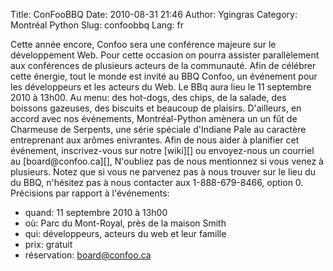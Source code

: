 Title: ConFooBBQ
Date: 2010-08-31 21:46
Author: Ygingras
Category: Montréal Python
Slug: confoobbq
Lang: fr

<div>
Cette année encore, Confoo sera une conférence majeure sur le
développement Web. Pour cette occasion on pourra assister parallèlement
aux conférences de plusieurs acteurs de la communauté. Afin de célébrer
cette énergie, tout le monde est invité au BBQ Confoo, un événement pour
les développeurs et les acteurs du Web. Le BBq aura lieu le 11 septembre
2010 à 13h00. Au menu: des hot-dogs, des chips, de la salade, des
boissons gazeuses, des biscuits et beaucoup de plaisirs. D'ailleurs, en
accord avec nos événements, Montréal-Python amènera un un fût de
Charmeuse de Serpents, une série spéciale d'Indiane Pale au caractère
entreprenant aux arômes enivrantes. Afin de nous aider à planifier cet
événement, inscrivez-vous sur notre [wiki][] ou envoyez-nous un courriel
au [board@confoo.ca][], N'oubliez pas de nous mentionnez si vous venez à
plusieurs. Notez que si vous ne parvenez pas à nous trouver sur le lieu
du du BBQ, n'hésitez pas à nous contacter aux 1-888-679-8466, option 0.
Précisions par rapport à l'événements:

-   quand: 11 septembre 2010 à 13h00
-   où: Parc du Mont-Royal, près de la maison Smith
-   qui: développeurs, acteurs du web et leur famille
-   prix: gratuit
-   réservation: [board@confoo.ca][1]

</div>

  [wiki]: http://wiki.montrealpython.org/index.php/ConfooBBQ
  [board@confoo.ca]: mailto:oard@confoo.ca
  [1]: mailto:board@confoo.ca
